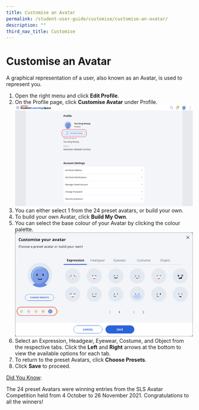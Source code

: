 ```yaml
---
title: Customise an Avatar
permalink: /student-user-guide/customise/customise-an-avatar/
description: ""
third_nav_title: Customise
---
```

<h1 id="customise-an-avatar">Customise an Avatar</h1>
<p>A graphical representation of a user, also known as an Avatar, is used to represent you.</p>
<ol>
<li>Open the right menu and click <strong>Edit Profile</strong>.</li>
<li>On the Profile page, click <strong>Customise Avatar</strong> under Profile. <img src="/images/1Student/Cu-Avatar.png"></li>
<li>You can either select 1 from the 24 preset avatars, or build your own.</li>
<li>To build your own Avatar, click <strong>Build My Own</strong>. </li>
<li>You can select the base colour of your Avatar by clicking the colour palette. <img src="/images/1Student/Cu-AvatarPalette.png"></li>
<li>Select an Expression, Headgear, Eyewear, Costume, and Object from the respective tabs. Click the <strong>Left</strong> and <strong>Right</strong> arrows at the bottom to view the available options for each tab.</li>
<li>To return to the preset Avatars, click <strong>Choose Presets</strong>.</li>
<li>Click <strong>Save</strong> to proceed.</li>
</ol>
<u>Did You Know</u>:
<p>The 24 preset Avatars were winning entries from the SLS Avatar Competition held from 4 October to 26 November 2021. Congratulations to all the winners!</p>